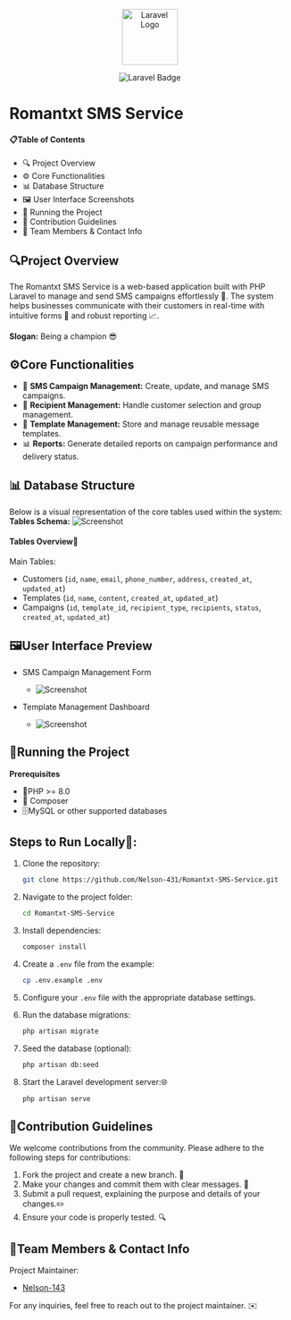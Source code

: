 <p align="center">
  <img src="https://cdn.worldvectorlogo.com/logos/laravel-2.svg" alt="Laravel Logo" height="100">
</p>
<div align="center">
  <img src="https://img.shields.io/badge/Laravel-10.0-ff2d20?style=for-the-badge&logo=laravel&logoColor=white" alt="Laravel Badge">
</div>

# **Romantxt SMS Service**
#### **📋Table of Contents**
- 🔍 Project Overview
- ⚙️ Core Functionalities
- 📊 Database Structure
- 🖼️ User Interface Screenshots
- 🚀 Running the Project
- 🤝 Contribution Guidelines
- 👥 Team Members & Contact Info

## **🔍Project Overview**
The Romantxt SMS Service is a web-based application built with PHP Laravel to manage and send SMS campaigns effortlessly 💬. The system helps businesses communicate with their customers in real-time with intuitive forms 📑 and robust reporting 📈.

**Slogan:** Being a champion 😎

## **⚙️Core Functionalities**
- 🛒 **SMS Campaign Management:** Create, update, and manage SMS campaigns.
- 📝 **Recipient Management:** Handle customer selection and group management.
- 👥 **Template Management:** Store and manage reusable message templates.
- 📊 **Reports:** Generate detailed reports on campaign performance and delivery status.

## **📊 Database Structure**
Below is a visual representation of the core tables used within the system:
**Tables Schema:**
![Screenshot](https://github.com/7amo10/Romantxt-SMS-Service/blob/main/Documentation%20%26%20Presentation/Tables-Schema.png)

#### Tables Overview📄
Main Tables:
- Customers (`id`, `name`, `email`, `phone_number`, `address`, `created_at`, `updated_at`)
- Templates (`id`, `name`, `content`, `created_at`, `updated_at`)
- Campaigns (`id`, `template_id`, `recipient_type`, `recipients`, `status`, `created_at`, `updated_at`)

## **🖼️User Interface Preview**
- SMS Campaign Management Form
    - ![Screenshot](https://github.com/7amo10/Romantxt-SMS-Service/blob/main/Documentation%20%26%20Presentation/assets/Campaigns.png)

- Template Management Dashboard
    - ![Screenshot](https://github.com/7amo10/Romantxt-SMS-Service/blob/main/Documentation%20%26%20Presentation/assets/Templates.png)

## **🚀Running the Project**
**Prerequisites**
- 🐘PHP >= 8.0
- 🧩 Composer
- 🗄️MySQL or other supported databases

## **Steps to Run Locally🔧:**
1. Clone the repository: 
    ```bash
    git clone https://github.com/Nelson-431/Romantxt-SMS-Service.git
    ```
2. Navigate to the project folder:
    
    ```bash
    cd Romantxt-SMS-Service
    ```
3. Install dependencies:
    ```bash
    composer install
    ```
4. Create a `.env` file from the example:
    
    ```bash
    cp .env.example .env
    ```
5. Configure your `.env` file with the appropriate database settings.
6. Run the database migrations:
    ```bash
    php artisan migrate
    ```
7. Seed the database (optional):
    ```bash
    php artisan db:seed
    ```
8. Start the Laravel development server:🌐
    ```bash
    php artisan serve
    ```

## **🤝Contribution Guidelines**
We welcome contributions from the community. Please adhere to the following steps for contributions:
1. Fork the project and create a new branch.  🍴
2. Make your changes and commit them with clear messages. 🚧
3. Submit a pull request, explaining the purpose and details of your changes.✏️
4. Ensure your code is properly tested. 🔍

## **👥Team Members & Contact Info**
Project Maintainer: 
- [Nelson-143](https://github.com/Nelson-143) 

For any inquiries, feel free to reach out to the project maintainer. ✉️